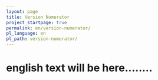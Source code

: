```yaml
---
layout: page
title: Version Numerator
project_startpage: true
permalink: en/version-numerator/
pl_language: en
pl_path: version-numerator/
---
```


# english text will be here........ #

